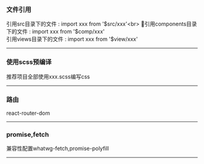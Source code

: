 ### 文件引用
引用src目录下的文件 : import xxx from '$src/xxx'<br>
引用components目录下的文件 : import xxx from '$comp/xxx'<br>
引用views目录下的文件 : import xxx from '$view/xxx'<br>
___
### 使用scss预编译
推荐项目全部使用xxx.scss编写css
___
### 路由
react-router-dom
___
### promise,fetch
兼容性配置whatwg-fetch,promise-polyfill
___
